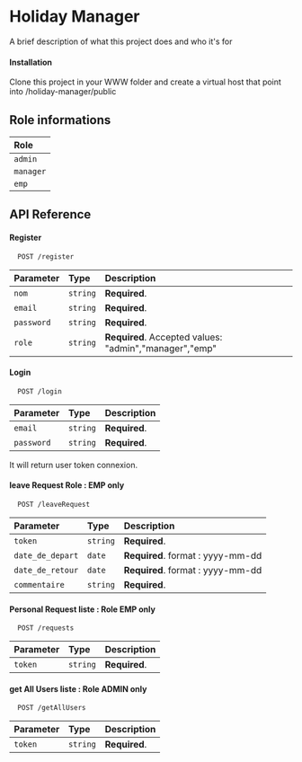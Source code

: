 
# Holiday Manager

A brief description of what this project does and who it's for

#### Installation
Clone this project in your WWW folder and create a virtual host that point into /holiday-manager/public

## Role informations

| Role | 
| :-------- | 
| `admin` | 
| `manager` | 
| `emp` | 

## API Reference

#### Register

```http
  POST /register
```

| Parameter | Type     | Description                |
| :-------- | :------- | :------------------------- |
| `nom` | `string` | **Required**. |
| `email` | `string` | **Required**. |
| `password` | `string` | **Required**.|
| `role` | `string` | **Required**.  Accepted values: "admin","manager","emp" |

#### Login

```http
  POST /login
```

| Parameter | Type     | Description                |
| :-------- | :------- | :------------------------- |
| `email` | `string` | **Required**. |
| `password` | `string` | **Required**.|


It will return user token connexion.

#### leave Request Role : EMP only

```http
  POST /leaveRequest
```
| Parameter | Type     | Description                |
| :-------- | :------- | :------------------------- |
| `token` | `string` | **Required**. |
| `date_de_depart` | `date` | **Required**. format : yyyy-mm-dd|
| `date_de_retour` | `date` | **Required**. format : yyyy-mm-dd|
| `commentaire` | `string` | **Required**. |

#### Personal Request liste : Role EMP only

```http
  POST /requests
```
| Parameter | Type     | Description                |
| :-------- | :------- | :------------------------- |
| `token` | `string` | **Required**. |


#### get All Users liste : Role ADMIN only

```http
  POST /getAllUsers
```
| Parameter | Type     | Description                |
| :-------- | :------- | :------------------------- |
| `token` | `string` | **Required**. |
